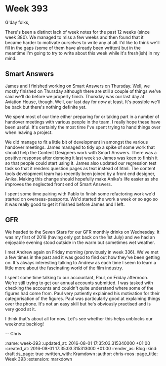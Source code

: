 Week 393
========

G'day folks,

There's been a distinct lack of week notes for the past 12 weeks (since week 380). We managed to miss a few weeks and then found that it became harder to motivate ourselves to write any at all. I'd like to think we'll fill in the gaps (some of them have already been written) but in the meantime I'm going to try to write about this week while it's fresh(ish) in my mind.

## Smart Answers

James and I finished working on Smart Answers on Thursday. Well, we mostly finished on Thursday although there are still a couple of things we've said we'll do before we properly finish. Thursday was our last day at Aviation House, though. Well, our last day for _now_ at least. It's possible we'll be back but there's nothing definite yet.

We spent most of our time either preparing for or taking part in a number of handover meetings with various people in the team. I really hope these have been useful. It's certainly the most time I've spent trying to hand things over when leaving a project.

We did manage to fit a little bit of development in amongst the various handover meetings. James managed to tidy up a spike of some work that should help the Content Designers work with Smart Answers. There was a positive response after demoing it last week so James was keen to finish it so that people could start using it. James also updated our regression test task so that it renders question pages as text instead of html. The content tools development team has recently been joined by a front end designer, Anika. Making this change should hopefully make Anika's life easier as she improves the neglected front end of Smart Answers.

I spent some time pairing with Pablo to finish some refactoring work we'd started on overseas-passports. We'd started the work a week or so ago so it was really good to get it finished before James and I left.

## GFR

We headed to the Seven Stars for our GFR monthly drinks on Wednesday. It was my first of 2016 (having only got back on the 1st July) and we had an enjoyable evening stood outside in the warm but sometimes wet weather.

I met Andrew again on Friday morning (previously in week 336). We've met a few times in the past and it was good to find out how they've been getting on. It's always interesting talking to Andrew as each time I seem to learn a little more about the fascinating world of the film industry.

I spent some time talking to our accountant, Paul, on Friday afternoon. We're still trying to get our annual accounts submitted. I was tasked with checking the accounts and couldn't quite understand where some of the figures had come from. Paul very patiently explained his motivation for their categorisation of the figures. Paul was particularly good at explaining things over the phone. It's not an easy skill but he's obviously practised and is very good at it.

I think that's about all for now. Let's see whether this helps unblocks our weeknote backlog!

-- Chris

:name: week-393
:updated_at: 2016-08-01 17:35:03.315340000 +01:00
:created_at: 2016-08-01 17:35:03.315313000 +01:00
:render_as: Blog
:kind: draft
:is_page: true
:written_with: Kramdown
:author: chris-roos
:page_title: Week 393
:extension: markdown

